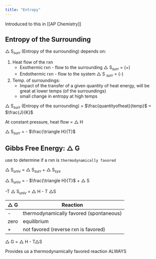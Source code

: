 ```yaml
---
title: "Entropy"
---
```


Introduced to this in [[AP Chemistry]]

## Entropy of the Surrounding

$\triangle$ S$_{surr}$ (Entropy of the surrounding) depends on:
1. Heat flow of the rxn
	- Exothermic rxn - flow to the surrounding $\triangle$ S$_{surr}$ = (+)
	- Endothermic rxn - flow to the system $\triangle$ S $_{surr}$ = (-)
2. Temp. of surroundings:
	- Impact of the transfer of a given quantity of heat energy, will be great at lower temps (of the surroundings)
	- small change in entropy at high temps

$\triangle$ S$_{surr}$ (Entropy of the surrounding) = $\frac{quantityofheat}{temp}$ = $\frac{J}{K}$ 

At constant pressure, heat flow = $\triangle$ H

$\triangle$ S$_{surr}$ = - $\frac{\triangle H}{T}$ 

## Gibbs Free Energy: $\triangle$ G

use to determine if a rxn is `thermodynamically favored`

$\triangle$ S$_{univ}$ = $\triangle$ S$_{surr}$ + $\triangle$ S$_{sys}$ 

$\triangle$ S$_{univ}$ = - $\frac{\triangle H}{T}$ + $\triangle$ S

-T $\triangle$ S$_{univ}$ = $\triangle$ H - T $\triangle$S

| $\triangle$ G | Reaction                                |
| ------------- | --------------------------------------- |
| -             | thermodynamically favored (spontaneous) |
| zero          | equilibrium                             |
| +             | not favored (reverse rxn is favored)    |

$\triangle$ G = $\triangle$ H - T$\triangle$S

Provides us a thermodynamically favored reaction ALWAYS